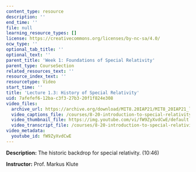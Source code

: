 ```yaml
---
content_type: resource
description: ''
end_time: ''
file: null
learning_resource_types: []
license: https://creativecommons.org/licenses/by-nc-sa/4.0/
ocw_type: ''
optional_tab_title: ''
optional_text: ''
parent_title: 'Week 1: Foundations of Special Relativity'
parent_type: CourseSection
related_resources_text: ''
resource_index_text: ''
resourcetype: Video
start_time: ''
title: 'Lecture 1.3: History of Special Relativity'
uid: 7afefef6-12ba-c3f3-27b3-20f1f824e308
video_files:
  archive_url: https://archive.org/download/MIT8.20IAP21/MIT8_20IAP21_lec01-3_300k.mp4
  video_captions_file: /courses/8-20-introduction-to-special-relativity-january-iap-2021/1d50e332d01a5a3b85e006301889e7e5_fW9ZyXvdCwE.vtt
  video_thumbnail_file: https://img.youtube.com/vi/fW9ZyXvdCwE/default.jpg
  video_transcript_file: /courses/8-20-introduction-to-special-relativity-january-iap-2021/2ba9f8940522ef9248263af86ffe042d_fW9ZyXvdCwE.pdf
video_metadata:
  youtube_id: fW9ZyXvdCwE
---
```


**Description:** The historic backdrop for special relativity. (10:46)

**Instructor:** Prof. Markus Klute

